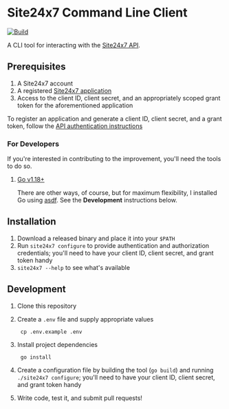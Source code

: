 # Site24x7 Command Line Client

[![Build](https://github.com/robwilkerson/site24x7-cli/actions/workflows/ci.yml/badge.svg)](https://github.com/robwilkerson/site24x7-cli/actions/workflows/ci.yml)

A CLI tool for interacting with the [Site24x7 API](https://www.site24x7.com/help/api/#introduction).

## Prerequisites

1. A Site24x7 account
2. A registered [Site24x7 application](https://api-console.zoho.com)
3. Access to the client ID, client secret, and an appropriately scoped grant token for the aforementioned application

To register an application and generate a client ID, client secret, and a grant token, follow the [API authentication instructions](https://www.site24x7.com/help/api/#authentication)

### For Developers

If you're interested in contributing to the improvement, you'll need the tools to do so.

1. [Go v1.18+](https://golang.org)

    There are other ways, of course, but for maximum flexibility, I installed Go using [asdf](https://asdf-vm.com). See the **Development** instructions below.

## Installation

1. Download a released binary and place it into your `$PATH`
1. Run `site24x7 configure` to provide authentication and authorization credentials; you'll need to have your client ID, client secret, and grant token handy
1. `site24x7 --help` to see what's available

## Development

1. Clone this repository
1. Create a `.env` file and supply appropriate values

        cp .env.example .env

1. Install project dependencies

        go install

1. Create a configuration file by building the tool (`go build`) and running `./site24x7 configure`; you'll need to have your client ID, client secret, and grant token handy
1. Write code, test it, and submit pull requests!
